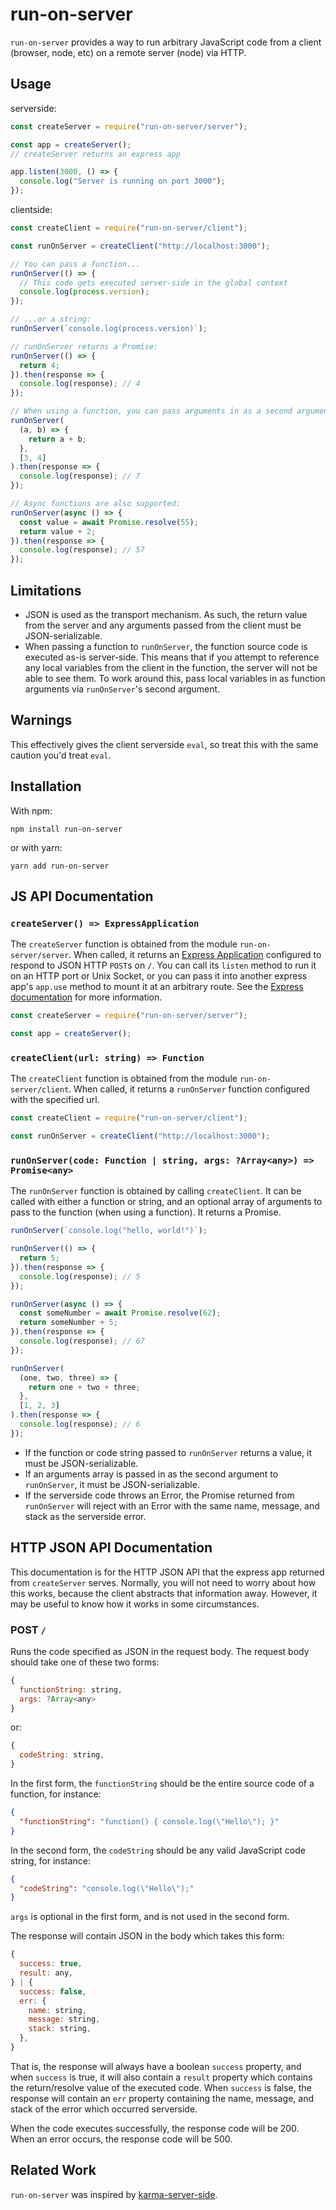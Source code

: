 # run-on-server

`run-on-server` provides a way to run arbitrary JavaScript code from a client (browser, node, etc) on a remote server (node) via HTTP.

## Usage

serverside:

```js
const createServer = require("run-on-server/server");

const app = createServer();
// createServer returns an express app

app.listen(3000, () => {
  console.log("Server is running on port 3000");
});
```

clientside:

```js
const createClient = require("run-on-server/client");

const runOnServer = createClient("http://localhost:3000");

// You can pass a function...
runOnServer(() => {
  // This code gets executed server-side in the global context
  console.log(process.version);
});

// ...or a string:
runOnServer(`console.log(process.version)`);

// runOnServer returns a Promise:
runOnServer(() => {
  return 4;
}).then(response => {
  console.log(response); // 4
});

// When using a function, you can pass arguments in as a second argument:
runOnServer(
  (a, b) => {
    return a + b;
  },
  [3, 4]
).then(response => {
  console.log(response); // 7
});

// Async functions are also supported:
runOnServer(async () => {
  const value = await Promise.resolve(55);
  return value + 2;
}).then(response => {
  console.log(response); // 57
});
```

## Limitations

* JSON is used as the transport mechanism. As such, the return value from the server and any arguments passed from the client must be JSON-serializable.
* When passing a function to `runOnServer`, the function source code is executed as-is server-side. This means that if you attempt to reference any local variables from the client in the function, the server will not be able to see them. To work around this, pass local variables in as function arguments via `runOnServer`'s second argument.

## Warnings

This effectively gives the client serverside `eval`, so treat this with the same caution you'd treat `eval`.

## Installation

With npm:

```
npm install run-on-server
```

or with yarn:

```
yarn add run-on-server
```

## JS API Documentation

### `createServer() => ExpressApplication`

The `createServer` function is obtained from the module `run-on-server/server`. When called, it returns an [Express Application](http://expressjs.com/en/api.html#app) configured to respond to JSON HTTP `POST`s on `/`. You can call its `listen` method to run it on an HTTP port or Unix Socket, or you can pass it into another express app's `app.use` method to mount it at an arbitrary route. See the [Express documentation](http://expressjs.com/en/api.html#app) for more information.

```js
const createServer = require("run-on-server/server");

const app = createServer();
```

### `createClient(url: string) => Function`

The `createClient` function is obtained from the module `run-on-server/client`. When called, it returns a `runOnServer` function configured with the specified url.

```js
const createClient = require("run-on-server/client");

const runOnServer = createClient("http://localhost:3000");
```

### `runOnServer(code: Function | string, args: ?Array<any>) => Promise<any>`

The `runOnServer` function is obtained by calling `createClient`. It can be called with either a function or string, and an optional array of arguments to pass to the function (when using a function). It returns a Promise.

```js
runOnServer(`console.log("hello, world!")`);

runOnServer(() => {
  return 5;
}).then(response => {
  console.log(response); // 5
});

runOnServer(async () => {
  const someNumber = await Promise.resolve(62);
  return someNumber + 5;
}).then(response => {
  console.log(response); // 67
});

runOnServer(
  (one, two, three) => {
    return one + two + three;
  },
  [1, 2, 3]
).then(response => {
  console.log(response); // 6
});
```

* If the function or code string passed to `runOnServer` returns a value, it must be JSON-serializable.
* If an arguments array is passed in as the second argument to `runOnServer`, it must be JSON-serializable.
* If the serverside code throws an Error, the Promise returned from `runOnServer` will reject with an Error with the same name, message, and stack as the serverside error.

## HTTP JSON API Documentation

This documentation is for the HTTP JSON API that the express app returned from `createServer` serves. Normally, you will not need to worry about how this works, because the client abstracts that information away. However, it may be useful to know how it works in some circumstances.

### POST `/`

Runs the code specified as JSON in the request body. The request body should take one of these two forms:

```js
{
  functionString: string,
  args: ?Array<any>
}
```

or:

```js
{
  codeString: string,
}
```

In the first form, the `functionString` should be the entire source code of a function, for instance:

```json
{
  "functionString": "function() { console.log(\"Hello\"); }"
}
```

In the second form, the `codeString` should be any valid JavaScript code string, for instance:

```json
{
  "codeString": "console.log(\"Hello\");"
}
```

`args` is optional in the first form, and is not used in the second form.

The response will contain JSON in the body which takes this form:

```js
{
  success: true,
  result: any,
} | {
  success: false,
  err: {
    name: string,
    message: string,
    stack: string,
  },
}
```

That is, the response will always have a boolean `success` property, and when `success` is true, it will also contain a `result` property which contains the return/resolve value of the executed code. When `success` is false, the response will contain an `err` property containing the name, message, and stack of the error which occurred serverside.

When the code executes successfully, the response code will be 200. When an error occurs, the response code will be 500.

## Related Work

`run-on-server` was inspired by [karma-server-side](https://github.com/featurist/karma-server-side).
